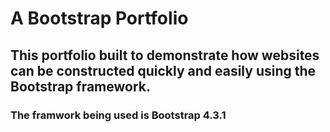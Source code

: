 # A Bootstrap Portfolio
## This portfolio built to demonstrate how websites can be constructed quickly and easily using the Bootstrap framework.
### The framwork being used is Bootstrap 4.3.1
